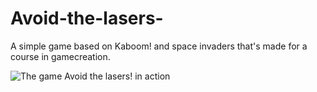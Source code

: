 # Avoid-the-lasers-

A simple game based on Kaboom! and space invaders that's made for a course in gamecreation.

![The game Avoid the lasers! in action](https://raw.githubusercontent.com/jpettson/Avoid-the-lasers-/avoidTheLasers.jpg)
